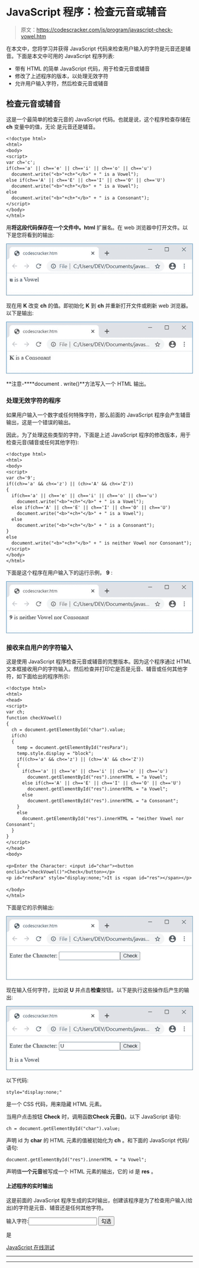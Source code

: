 # JavaScript 程序：检查元音或辅音

> 原文：<https://codescracker.com/js/program/javascript-check-vowel.htm>

在本文中，您将学习并获得 JavaScript 代码来检查用户输入的字符是元音还是辅音。下面是本文中可用的 JavaScript 程序列表:

*   带有 HTML 的简单 JavaScript 代码，用于检查元音或辅音
*   修改了上述程序的版本，以处理无效字符
*   允许用户输入字符，然后检查元音或辅音

## 检查元音或辅音

这是一个最简单的检查元音的 JavaScript 代码。也就是说，这个程序检查存储在 **ch** 变量中的值，无论 是元音还是辅音。

```
<!doctype html>
<html>
<body>
<script>
var ch='c';
if(ch=='a' || ch=='e' || ch=='i' || ch=='o' || ch=='u')
  document.write("<b>"+ch+"</b>" + " is a Vowel");
else if(ch=='A' || ch=='E' || ch=='I' || ch=='O' || ch=='U')
  document.write("<b>"+ch+"</b>" + " is a Vowel");
else
  document.write("<b>"+ch+"</b>" + " is a Consonant");
</script>
</body>
</html>
```

用**将这段代码保存在一个文件中。html** 扩展名。在 web 浏览器中打开文件。以下是您将看到的输出:

![javascript check vowel](img/c1083b316ab82c86b3a2671490421419.png)

现在用 **K** 改变 **ch** 的值。即初始化 **K** 到 **ch** 并重新打开文件或刷新 web 浏览器。以下是输出:

![check vowel consonant javascript](img/d864f225ff77ffdeb452943e8d60e64b.png)

**注意-****document . write()**方法写入一个 HTML 输出。

### 处理无效字符的程序

如果用户输入一个数字或任何特殊字符，那么前面的 JavaScript 程序会产生辅音输出，这是一个错误的输出。

因此，为了处理这些类型的字符，下面是上述 JavaScript 程序的修改版本，用于检查元音(辅音或任何其他字符):

```
<!doctype html>
<html>
<body>
<script>
var ch='9';
if((ch>='a' && ch<='z') || (ch>='A' && ch<='Z'))
{
  if(ch=='a' || ch=='e' || ch=='i' || ch=='o' || ch=='u')
    document.write("<b>"+ch+"</b>" + " is a Vowel");
  else if(ch=='A' || ch=='E' || ch=='I' || ch=='O' || ch=='U')
    document.write("<b>"+ch+"</b>" + " is a Vowel");
  else
    document.write("<b>"+ch+"</b>" + " is a Consonant");
}
else
  document.write("<b>"+ch+"</b>" + " is neither Vowel nor Consonant");
</script>
</body>
</html>
```

下面是这个程序在用户输入下的运行示例， **9** :

![handle invalid input check vowel javascript](img/aa152664d7760d90203de751f11ba8db.png)

### 接收来自用户的字符输入

这是使用 JavaScript 程序检查元音或辅音的完整版本。因为这个程序通过 HTML 文本框接收用户的字符输入。然后检查并打印它是否是元音、辅音或任何其他字符，如下面给出的程序所示:

```
<!doctype html>
<html>
<head>
<script>
var ch;
function checkVowel()
{
  ch = document.getElementById("char").value;
  if(ch)
  {
    temp = document.getElementById("resPara");
    temp.style.display = "block";
    if((ch>='a' && ch<='z') || (ch>='A' && ch<='Z'))
    {
      if(ch=='a' || ch=='e' || ch=='i' || ch=='o' || ch=='u')
        document.getElementById("res").innerHTML = "a Vowel";
      else if(ch=='A' || ch=='E' || ch=='I' || ch=='O' || ch=='U')
        document.getElementById("res").innerHTML = "a Vowel";
      else
        document.getElementById("res").innerHTML = "a Consonant";
    }
    else
      document.getElementById("res").innerHTML = "neither Vowel nor Consonant";
  }
}
</script>
</head>
<body>

<p>Enter the Character: <input id="char"><button onclick="checkVowel()">Check</button></p>
<p id="resPara" style="display:none;">It is <span id="res"></span></p>

</body>
</html>
```

下面是它的示例输出:

![check vowel or not javascript](img/d3b38af0c55d0652b2cc71688903cad4.png)

现在输入任何字符，比如说 **U** 并点击**检查**按钮。以下是执行这些操作后产生的输出:

![check vowel with user input javascript](img/a09a8881db8ec78490a3b6f8a4bce5c0.png)

以下代码:

```
style="display:none;"
```

是一个 CSS 代码，用来隐藏 HTML 元素。

当用户点击按钮 **Check** 时，调用函数**Check 元音()**。以下 JavaScript 语句:

```
ch = document.getElementById("char").value;
```

声明 id 为 **char** 的 HTML 元素的值被初始化为 **ch** 。和下面的 JavaScript 代码/语句:

```
document.getElementById("res").innerHTML = "a Vowel";
```

声明值**一个元音**被写成一个 HTML 元素的输出，它的 id 是 **res** 。

#### 上述程序的实时输出

这是前面的 JavaScript 程序生成的实时输出，创建该程序是为了检查用户输入(给出)的字符是元音、辅音还是任何其他字符。

输入字符:<input id="char"> <button onclick="checkVowel()">勾选</button>

是

[JavaScript 在线测试](/exam/showtest.php?subid=6)

* * *

* * *